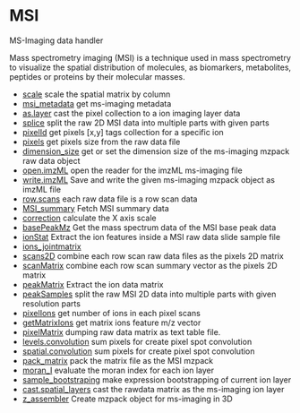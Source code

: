# MSI

MS-Imaging data handler
 
 Mass spectrometry imaging (MSI) is a technique used in mass spectrometry
 to visualize the spatial distribution of molecules, as biomarkers, 
 metabolites, peptides or proteins by their molecular masses.

+ [scale](MSI/scale.1) scale the spatial matrix by column
+ [msi_metadata](MSI/msi_metadata.1) get ms-imaging metadata
+ [as.layer](MSI/as.layer.1) cast the pixel collection to a ion imaging layer data
+ [splice](MSI/splice.1) split the raw 2D MSI data into multiple parts with given parts
+ [pixelId](MSI/pixelId.1) get pixels [x,y] tags collection for a specific ion
+ [pixels](MSI/pixels.1) get pixels size from the raw data file
+ [dimension_size](MSI/dimension_size.1) get or set the dimension size of the ms-imaging mzpack raw data object
+ [open.imzML](MSI/open.imzML.1) open the reader for the imzML ms-imaging file
+ [write.imzML](MSI/write.imzML.1) Save and write the given ms-imaging mzpack object as imzML file
+ [row.scans](MSI/row.scans.1) each raw data file is a row scan data
+ [MSI_summary](MSI/MSI_summary.1) Fetch MSI summary data
+ [correction](MSI/correction.1) calculate the X axis scale
+ [basePeakMz](MSI/basePeakMz.1) Get the mass spectrum data of the MSI base peak data
+ [ionStat](MSI/ionStat.1) Extract the ion features inside a MSI raw data slide sample file
+ [ions_jointmatrix](MSI/ions_jointmatrix.1) 
+ [scans2D](MSI/scans2D.1) combine each row scan raw data files as the pixels 2D matrix
+ [scanMatrix](MSI/scanMatrix.1) combine each row scan summary vector as the pixels 2D matrix
+ [peakMatrix](MSI/peakMatrix.1) Extract the ion data matrix
+ [peakSamples](MSI/peakSamples.1) split the raw MSI 2D data into multiple parts with given resolution parts
+ [pixelIons](MSI/pixelIons.1) get number of ions in each pixel scans
+ [getMatrixIons](MSI/getMatrixIons.1) get matrix ions feature m/z vector
+ [pixelMatrix](MSI/pixelMatrix.1) dumping raw data matrix as text table file.
+ [levels.convolution](MSI/levels.convolution.1) sum pixels for create pixel spot convolution
+ [spatial.convolution](MSI/spatial.convolution.1) sum pixels for create pixel spot convolution
+ [pack_matrix](MSI/pack_matrix.1) pack the matrix file as the MSI mzpack
+ [moran_I](MSI/moran_I.1) evaluate the moran index for each ion layer
+ [sample_bootstraping](MSI/sample_bootstraping.1) make expression bootstrapping of current ion layer
+ [cast.spatial_layers](MSI/cast.spatial_layers.1) cast the rawdata matrix as the ms-imaging ion layer
+ [z_assembler](MSI/z_assembler.1) Create mzpack object for ms-imaging in 3D

